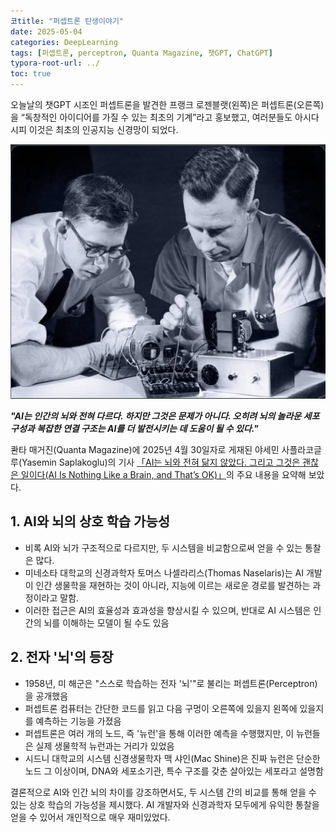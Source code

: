 ```yaml
---
코title: "퍼셉트론 탄생이야기"
date: 2025-05-04
categories: DeepLearning
tags: [퍼셉트론, perceptron, Quanta Magazine, 챗GPT, ChatGPT]
typora-root-url: ../
toc: true
---
```


오늘날의 챗GPT 시조인 퍼셉트론을 발견한 프랭크 로젠블랫(왼쪽)은 퍼셉트론(오른쪽)을 “독창적인 아이디어를 가질 수 있는 최초의 기계”라고 홍보했고, 여러분들도 아시다시피 이것은 최초의 인공지능 신경망이 되었다.

![그림 - 퍼셉트론](/../images/2025-05/Perceptron.png)


***"AI는 인간의 뇌와 전혀 다르다. 하지만 그것은 문제가 아니다. 오히려 뇌의 놀라운 세포 구성과 복잡한 연결 구조는 AI를 더 발전시키는 데 도움이 될 수 있다."***

콴타 매거진(Quanta Magazine)에 2025년 4월 30일자로 게재된 야세민 사플라코글루(Yasemin Saplakoglu)의 기사 [「AI는 뇌와 전혀 닮지 않았다. 그리고 그것은 괜찮은 일이다(AI Is Nothing Like a Brain, and That’s OK)」](https://www.quantamagazine.org/ai-is-nothing-like-a-brain-and-thats-ok-20250430/)의 주요 내용을 요약해 보았다.

## 1. AI와 뇌의 상호 학습 가능성

* 비록 AI와 뇌가 구조적으로 다르지만, 두 시스템을 비교함으로써 얻을 수 있는 통찰은 많다.
* 미네소타 대학교의 신경과학자 토머스 나셀라리스(Thomas Naselaris)는 AI 개발이 인간 생물학을 재현하는 것이 아니라, 지능에 이르는 새로운 경로를 발견하는 과정이라고 말함.
* 이러한 접근은 AI의 효율성과 효과성을 향상시킬 수 있으며, 반대로 AI 시스템은 인간의 뇌를 이해하는 모델이 될 수도 있음



## 2. 전자 '뇌'의 등장

* 1958년, 미 해군은 "스스로 학습하는 전자 '뇌'"로 불리는 퍼셉트론(Perceptron)을 공개했음
* 퍼셉트론 컴퓨터는 간단한 코드를 읽고 다음 구멍이 오른쪽에 있을지 왼쪽에 있을지를 예측하는 기능을 가졌음
* 퍼셉트론은 여러 개의 노드, 즉 '뉴런'을 통해 이러한 예측을 수행했지만, 이 뉴런들은 실제 생물학적 뉴런과는 거리가 있었음
* 시드니 대학교의 시스템 신경생물학자 맥 샤인(Mac Shine)은 진짜 뉴런은 단순한 노드 그 이상이며, DNA와 세포소기관, 특수 구조를 갖춘 살아있는 세포라고 설명함



결론적으로 AI와 인간 뇌의 차이를 강조하면서도, 두 시스템 간의 비교를 통해 얻을 수 있는 상호 학습의 가능성을 제시했다. AI 개발자와 신경과학자 모두에게 유익한 통찰을 얻을 수 있어서 개인적으로 매우 재미있었다. 
